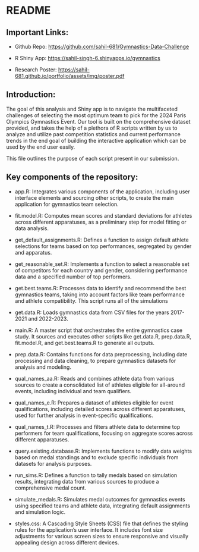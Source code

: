 
<!-- README.md is generated from README.Rmd. Please edit that file -->

# README

## Important Links:

- Github Repo: <https://github.com/sahil-681/Gymnastics-Data-Challenge>

- R Shiny App: <https://sahil-singh-6.shinyapps.io/gymnastics>

- Research Poster: <https://sahil-681.github.io/portfolio/assets/img/poster.pdf>

## Introduction:

The goal of this analysis and Shiny app is to navigate the multifaceted
challenges of selecting the most optimum team to pick for the 2024 Paris
Olympics Gymnastics Event. Our tool is built on the comprehensive
dataset provided, and takes the help of a plethora of R scripts written
by us to analyze and utilize past competition statistics and current
performance trends in the end goal of building the interactive
application which can be used by the end user easily.

This file outlines the purpose of each script present in our submission.

## Key components of the repository:

- app.R: Integrates various components of the application, including
  user interface elements and sourcing other scripts, to create the main
  application for gymnastics team selection.

- fit.model.R: Computes mean scores and standard deviations for athletes
  across different apparatuses, as a preliminary step for model
  fitting or data analysis.

- get_default_assignments.R: Defines a function to assign default
  athlete selections for teams based on top performances, segregated by
  gender and apparatus.

- get_reasonable_set.R: Implements a function to select a reasonable set
  of competitors for each country and gender, considering performance
  data and a specified number of top performers.

- get.best.teams.R: Processes data to identify and recommend the best
  gymnastics teams, taking into account factors like team performance
  and athlete compatibility. This script runs all of the simulations

- get.data.R: Loads gymnastics data from CSV files for the years
  2017-2021 and 2022-2023.

- main.R: A master script that orchestrates the entire gymnastics case
  study. It sources and executes other scripts like get.data.R,
  prep.data.R, fit.model.R, and get.best.teams.R to generate all
  outputs.

- prep.data.R: Contains functions for data preprocessing, including date
  processing and data cleaning, to prepare gymnastics datasets for
  analysis and modeling.

- qual_names_aa.R: Reads and combines athlete data from various sources
  to create a consolidated list of athletes eligible for all-around
  events, including individual and team qualifiers.

- qual_names_e.R: Prepares a dataset of athletes eligible for event
  qualifications, including detailed scores across different
  apparatuses, used for further analysis in event-specific
  qualifications.

- qual_names_t.R: Processes and filters athlete data to determine top
  performers for team qualifications, focusing on aggregate scores
  across different apparatuses.

- query.existing.database.R: Implements functions to modify data weights
  based on medal standings and to exclude specific individuals from
  datasets for analysis purposes.

- run_sims.R: Defines a function to tally medals based on simulation
  results, integrating data from various sources to produce a
  comprehensive medal count.

- simulate_medals.R: Simulates medal outcomes for gymnastics events
  using specified teams and athlete data, integrating default
  assignments and simulation logic.

- styles.css: A Cascading Style Sheets (CSS) file that defines the
  styling rules for the application’s user interface. It includes font
  size adjustments for various screen sizes to ensure responsive and
  visually appealing design across different devices.
